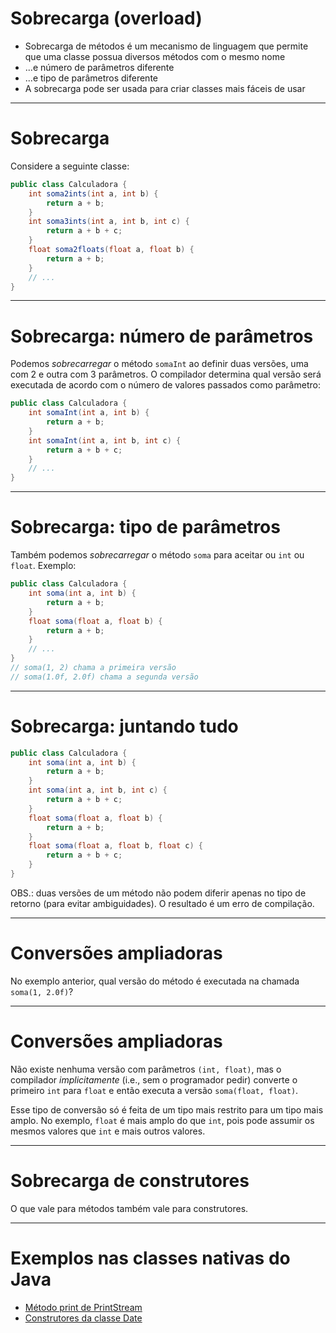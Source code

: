 <!-- https://www.baeldung.com/java-method-overload-override -->

# Sobrecarga (overload)

- Sobrecarga de métodos é um mecanismo de linguagem que permite que uma classe possua diversos métodos com o mesmo nome
- ...e número de parâmetros diferente
- ...e tipo de parâmetros diferente
- A sobrecarga pode ser usada para criar classes mais fáceis de usar

---

# Sobrecarga

Considere a seguinte classe:

```java
public class Calculadora {
    int soma2ints(int a, int b) {
        return a + b;
    }
    int soma3ints(int a, int b, int c) {
        return a + b + c;
    }
    float soma2floats(float a, float b) {
        return a + b;
    }
    // ...
}
```

---

# Sobrecarga: número de parâmetros

Podemos *sobrecarregar* o método `somaInt` ao definir duas versões, uma com 2 e outra com 3 parâmetros. O compilador determina qual versão será executada de acordo com o número de valores passados como parâmetro:

```java
public class Calculadora {
    int somaInt(int a, int b) {
        return a + b;
    }
    int somaInt(int a, int b, int c) {
        return a + b + c;
    }
    // ...
}
```

---

# Sobrecarga: tipo de parâmetros

Também podemos *sobrecarregar* o método `soma` para aceitar ou `int` ou `float`. Exemplo:

```java
public class Calculadora {
    int soma(int a, int b) {
        return a + b;
    }
    float soma(float a, float b) {
        return a + b;
    }
    // ...
}
// soma(1, 2) chama a primeira versão
// soma(1.0f, 2.0f) chama a segunda versão
```

---

# Sobrecarga: juntando tudo

```java
public class Calculadora {
    int soma(int a, int b) {
        return a + b;
    }
    int soma(int a, int b, int c) {
        return a + b + c;
    }
    float soma(float a, float b) {
        return a + b;
    }
    float soma(float a, float b, float c) {
        return a + b + c;
    }
}
```

OBS.: duas versões de um método não podem diferir apenas no tipo de retorno (para evitar ambiguidades). O resultado é um erro de compilação.

---

# Conversões ampliadoras

No exemplo anterior, qual versão do método é executada na chamada `soma(1, 2.0f)`?

---

# Conversões ampliadoras

Não existe nenhuma versão com parâmetros `(int, float)`, mas o compilador *implicitamente* (i.e., sem o programador pedir) converte o primeiro `int` para `float` e então executa a versão `soma(float, float)`.

Esse tipo de conversão só é feita de um tipo mais restrito para um tipo mais amplo. No exemplo, `float` é mais amplo do que `int`, pois pode assumir os mesmos valores que `int` e mais outros valores.

---

# Sobrecarga de construtores

O que vale para métodos também vale para construtores.

---

# Exemplos nas classes nativas do Java

- [Método print de PrintStream](https://docs.oracle.com/javase/7/docs/api/java/io/PrintStream.html#print(boolean))
- [Construtores da classe Date](https://docs.oracle.com/javase/8/docs/api/java/util/Date.html#constructor.summary)